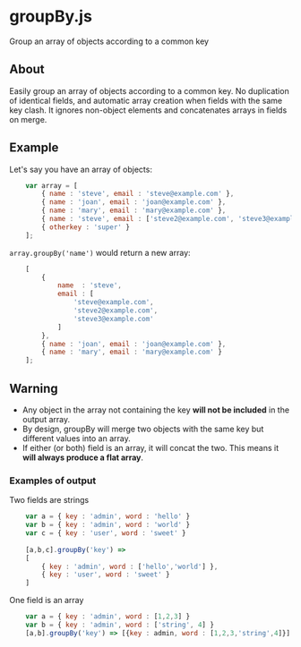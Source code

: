 groupBy.js
==========

Group an array of objects according to a common key

## About
Easily group an array of objects according to a common key. No duplication of identical fields, and automatic array creation when fields with the same key clash. It ignores non-object elements and concatenates arrays in fields on merge.

## Example
Let's say you have an array of objects:

```javascript
	var array = [
		{ name : 'steve', email : 'steve@example.com' },
		{ name : 'joan', email : 'joan@example.com' },
		{ name : 'mary', email : 'mary@example.com' },
		{ name : 'steve', email : ['steve2@example.com', 'steve3@example.com'] },
		{ otherkey : 'super' }
	];
```

```array.groupBy('name')``` would return a new array:

```javascript
	[
		{
			name  : 'steve', 
			email : [
				'steve@example.com', 
				'steve2@example.com', 
				'steve3@example.com'
			]
		},
		{ name : 'joan', email : 'joan@example.com' },
		{ name : 'mary', email : 'mary@example.com' }
	];
```

## Warning
- Any object in the array not containing the key **will not be included** in the output array.
- By design, groupBy will merge two objects with the same key but different values into an array.
- If either (or both) field is an array, it will concat the two. This means it **will always produce a flat array**.

### Examples of output
Two fields are strings
```javascript
	var a = { key : 'admin', word : 'hello' }
	var b = { key : 'admin', word : 'world' }
	var c = { key : 'user', word : 'sweet' }
	
	[a,b,c].groupBy('key') => 
	[
		{ key : 'admin', word : ['hello','world'] },
		{ key : 'user', word : 'sweet' }
	]
```

One field is an array
```javascript
	var a = { key : 'admin', word : [1,2,3] }
	var b = { key : 'admin', word : ['string', 4] }
	[a,b].groupBy('key') => [{key : admin, word : [1,2,3,'string',4]}]	
```	

